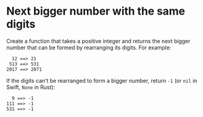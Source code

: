 # Next bigger number with the same digits

<p>Create a function that takes a positive integer and returns the next bigger number that can be formed by rearranging its digits. For example:</p>

<pre><code>  12 ==&gt; 21
 513 ==&gt; 531
2017 ==&gt; 2071
</code></pre>

<p>If the digits can't be rearranged to form a bigger number, return <code>-1</code> (or <code>nil</code> in Swift, <code>None</code> in Rust):</p>

<pre><code>  9 ==&gt; -1
111 ==&gt; -1
531 ==&gt; -1
</code></pre>
</div>
